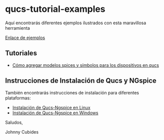 # qucs-tutorial-examples

Aquí encontrarás diferentes ejemplos ilustrados con esta maravillosa herramienta

[Enlace de ejemplos](./examples/)

## Tutoriales

* [Cómo agregar modelos spices y símbolos para los dispositivos en qucs](./examples/spicemodel-qucs/)

## Instrucciones de Instalación de Qucs y NGspice

También encontrarás instrucciones de instalación para diferentes plataformas:

* [Instalación de Qucs-Ngspice en Linux](./install/linux/README.md)
* [Instalación de Qucs-Ngspice en Windows](./install/windows/README.md)

Saludos,

Johnny Cubides

